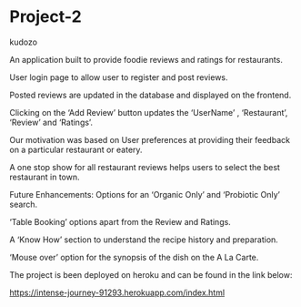# Project-2
kudozo

An application built to provide foodie reviews and ratings for restaurants.

User login page to allow user to register and post reviews.

Posted reviews are updated in the database and displayed on the frontend.

Clicking on the ‘Add Review’ button updates the ‘UserName’ , ‘Restaurant’, ‘Review’ and ‘Ratings’.

Our motivation was based on User preferences at providing their feedback on a particular restaurant or eatery.

A one stop show for all restaurant reviews helps users to select the best restaurant in town.

Future Enhancements:
Options for an ‘Organic Only’ and ‘Probiotic Only’ search.

 ‘Table Booking’ options apart from the Review and Ratings.
 
 A ‘Know How’ section to understand the recipe history and preparation.
 
 ‘Mouse over’ option for the synopsis of the dish on the A La Carte.
 
 The project is been deployed on heroku and can be found in the link below:

https://intense-journey-91293.herokuapp.com/index.html
